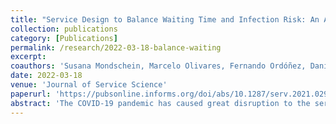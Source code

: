 ```yaml
---
title: "Service Design to Balance Waiting Time and Infection Risk: An Application for Elections During the COVID-19 Pandemic"
collection: publications
category: [Publications]
permalink: /research/2022-03-18-balance-waiting
excerpt:
coauthors: 'Susana Mondschein, Marcelo Olivares, Fernando Ordóñez, Daniel Schwartz, Andres Weintraub,  Cristian Aguayo and Gianpiero Canessa'
date: 2022-03-18
venue: 'Journal of Service Science'
paperurl: 'https://pubsonline.informs.org/doi/abs/10.1287/serv.2021.0290'
abstract: 'The COVID-19 pandemic has caused great disruption to the service sector, and it has, in turn, adapted by implementing measures that reduce physical contact among employees and users; examples include home-office work and the setting of occupancy restrictions at indoor locations. The design of services in the context of a pandemic requires balancing between two objectives: (i) special measures must be implemented to maintain physical separation among people to reduce the risk of infection, and (ii) these sanitary measures also reduce process capacity, thereby increasing the waiting times of users. We study this problem in the context of election processes, in which balancing waiting time with public safety is of first order relevance to ensuring voter turnout, using as a real-world application the Chilean 2020 national referendum. Analyzing this problem requires a multidisciplinary approach that consists of integrating randomized experiments to measure how voters weigh infection risk relative to waiting time and stochastic modeling/discrete event simulation to prescribe recommendations for the service design—specifically setting capacity limits to trade off between overcrowding and process efficiency. Overall, our results shows that infection risk is an important factor affecting voter turnout during a pandemic and that capacity limits can be a useful design tool to balance these risks with other service quality measures. Some of these findings were considered in the guidelines that Servel provided to manage capacity and voter arrival patterns at voting centers.'
---
```

